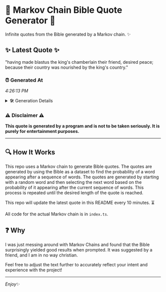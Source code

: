 # 📖 Markov Chain Bible Quote Generator 📖

Infinite quotes from the Bible generated by a Markov chain. ✨

## ✨ Latest Quote ✨
"having made blastus the king's chamberlain their friend, desired peace; because their country was nourished by the king's country."

### ⏰ Generated At
*4:26:13 PM*

<details>
    <summary>🛠️ Generation Details</summary>
    <p>
        <strong>🌱 Seed:</strong> having<br>
        <strong>🔄 Iterations:</strong> 18<br>
        <strong>📜 Context History:</strong><br>[ having ]: made<br>[ having, made ]: blastus<br>[ having, made, blastus ]: the<br>[ having, made, blastus, the ]: king's<br>[ having, made, blastus, the, king's ]: chamberlain<br>[ having, made, blastus, the, king's, chamberlain ]: their<br>[ made, blastus, the, king's, chamberlain, their ]: friend,<br>[ blastus, the, king's, chamberlain, their, friend, ]: desired<br>[ the, king's, chamberlain, their, friend,, desired ]: peace;<br>[ king's, chamberlain, their, friend,, desired, peace; ]: because<br>[ chamberlain, their, friend,, desired, peace;, because ]: their<br>[ their, friend,, desired, peace;, because, their ]: country<br>[ friend,, desired, peace;, because, their, country ]: was<br>[ desired, peace;, because, their, country, was ]: nourished<br>[ peace;, because, their, country, was, nourished ]: by<br>[ because, their, country, was, nourished, by ]: the<br>[ their, country, was, nourished, by, the ]: king's<br>[ country, was, nourished, by, the, king's ]: country.<br>
    </p>
</details>

### ⚠️ Disclaimer ⚠️
**This quote is generated by a program and is not to be taken seriously. It is purely for entertainment purposes.**

---

## 🔍 How It Works

This repo uses a Markov chain to generate Bible quotes. The quotes are generated by using the Bible as a dataset to find the probability of a word appearing after a sequence of words. The quotes are generated by starting with a random word and then selecting the next word based on the probability of it appearing after the current sequence of words. This process is repeated until the desired length of the quote is reached.

This repo will update the latest quote in this README every 10 minutes. ⏳

All code for the actual Markov chain is in `index.ts`.

## ❓ Why

I was just messing around with Markov Chains and found that the Bible surprisingly yielded good results when prompted. 
It was suggested by a friend, and I am in no way christian.

Feel free to adjust the text further to accurately reflect your intent and experience with the project!

---

*Enjoy*✨
